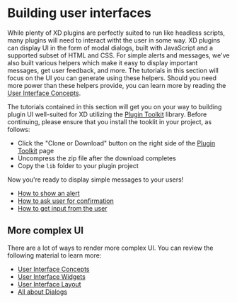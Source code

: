 # Building user interfaces

While plenty of XD plugins are perfectly suited to run like headless scripts, many plugins will need to interact witht the user in some way. XD plugins can display UI in the form of modal dialogs, built with JavaScript and a supported subset of HTML and CSS. For simple alerts and messages, we've also built various helpers which make it easy to display important messages, get user feedback, and more. The tutorials in this section will focus on the UI you can generate using these helpers. Should you need more power than these helpers provide, you can learn more by reading the [User Interface Concepts](../reference/ui/ui-concepts.md).

The tutorials contained in this section will get you on your way to building plugin UI well-suited for XD utilizing the [Plugin Toolkit](https://github.com/AdobeXD/plugin-toolkit) library. Before continuing, please ensure that you install the tooklit in your project, as follows:

* Click the "Clone or Download" button on the right side of the [Plugin Toolkit](https://github.com/AdobeXD/plugin-toolkit) page
* Uncompress the zip file after the download completes
* Copy the `lib` folder to your plugin project

Now you're ready to display simple messages to your users!

* [How to show an alert](./how-to-show-an-alert/index.md)
* [How to ask user for confirmation](./how-to-ask-user-for-confirmation/index.md)
* [How to get input from the user](./how-to-get-input-from-the-user/index.md)

## More complex UI

There are a lot of ways to render more complex UI. You can review the following material to learn more:

* [User Interface Concepts](../reference/ui/ui-concepts.md)
* [User Interface Widgets](../reference/ui/widgets.md)
* [User Interface Layout](../reference/ui/layout.md)
* [All about Dialogs](../reference/ui/dialogs.md)